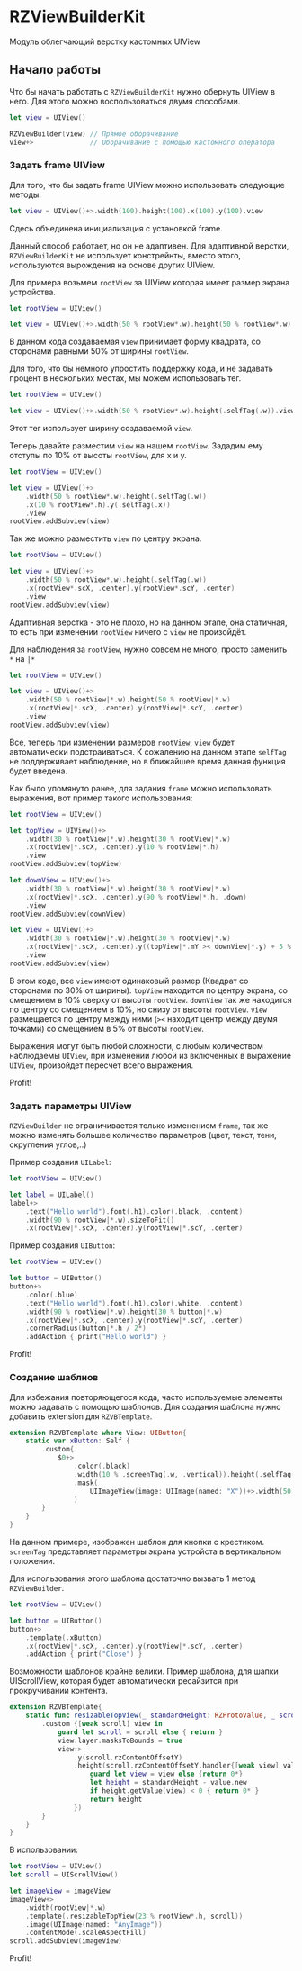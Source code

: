 # RZViewBuilderKit

Модуль облегчающий верстку кастомных UIView

## Начало работы

Что бы начать работать с `RZViewBuilderKit` нужно обернуть UIView в него. Для этого можно воспользоваться двумя способами.

```Swift
let view = UIView()

RZViewBuilder(view) // Прямое оборачивание
view+>              // Оборачивание с помощью кастомного оператора
```

### Задать frame UIView

Для того, что бы задать frame UIView можно использовать следующие методы:

```Swift
let view = UIView()+>.width(100).height(100).x(100).y(100).view
```
Сдесь объединена инициализация с установкой frame. 

Данный способ работает, но он не адаптивен. Для адаптивной верстки, `RZViewBuilderKit` не использует констрейнты, вместо этого, используются вырождения на основе других UIView.

Для примера возьмем `rootView` за UIView которая имеет размер экрана устройства.

```Swift
let rootView = UIView()

let view = UIView()+>.width(50 % rootView*.w).height(50 % rootView*.w).view
```

В данном кода создаваемая `view` принимает форму квадрата, со сторонами равными 50% от ширины `rootView`. 

Для того, что бы немного упростить поддержку кода, и не задавать процент в нескольких местах, мы можем использовать тег.

```Swift
let rootView = UIView()

let view = UIView()+>.width(50 % rootView*.w).height(.selfTag(.w)).view
```

Этот тег использует ширину создаваемой `view`.

Теперь давайте разместим `view` на нашем `rootView`. Зададим ему отступы по 10% от высоты `rootView`, для x и y.

```Swift
let rootView = UIView()

let view = UIView()+>
    .width(50 % rootView*.w).height(.selfTag(.w))
    .x(10 % rootView*.h).y(.selfTag(.x))
    .view
rootView.addSubview(view)
```

Так же можно разместить `view` по центру экрана.

```Swift
let rootView = UIView()

let view = UIView()+>
    .width(50 % rootView*.w).height(.selfTag(.w))
    .x(rootView*.scX, .center).y(rootView*.scY, .center)
    .view
rootView.addSubview(view)
```

Адаптивная верстка - это не плохо, но на данном этапе, она статичная, то есть при изменении `rootView` ничего с `view` не произойдёт.

Для наблюдения за `rootView`, нужно совсем не много, просто заменить `*` на `|*`

```Swift
let rootView = UIView()

let view = UIView()+>
    .width(50 % rootView|*.w).height(50 % rootView|*.w)
    .x(rootView|*.scX, .center).y(rootView|*.scY, .center)
    .view
rootView.addSubview(view)
```

Все, теперь при изменении размеров `rootView`, `view` будет автоматически подстраиваться. К сожалению на данном этапе `selfTag` не поддерживает наблюдение, но в ближайшее время данная функция будет введена.

Как было упомянуто ранее, для задания `frame` можно использовать выражения, вот пример такого использования:

```Swift
let rootView = UIView()

let topView = UIView()+>
    .width(30 % rootView|*.w).height(30 % rootView|*.w)
    .x(rootView|*.scX, .center).y(10 % rootView|*.h)
    .view
rootView.addSubview(topView)

let downView = UIView()+>
    .width(30 % rootView|*.w).height(30 % rootView|*.w)
    .x(rootView|*.scX, .center).y(90 % rootView|*.h, .down)
    .view
rootView.addSubview(downView)

let view = UIView()+>
    .width(30 % rootView|*.w).height(30 % rootView|*.w)
    .x(rootView|*.scX, .center).y((topView|*.mY >< downView|*.y) + 5 % rootView|*.h)
    .view
rootView.addSubview(view)
```

В этом коде, все `view` имеют одинаковый размер (Квадрат со сторонами по 30% от ширины). `topView` находится по центру экрана, со смещением в 10% сверху от высоты `rootView`. `downView` так же находится по центру со смещением в 10%, но снизу от высоты `rootView`. `view` размещается по центру между ними (`><` находит центр между двумя точками) со смещением в 5% от высоты `rootView`.

Выражения могут быть любой сложности, с любым количеством наблюдаемы `UIView`, при изменении любой из включенных в выражение `UIView`, произойдет пересчет всего выражения.

Profit!

### Задать параметры UIView

`RZViewBuilder` не ограничивается только изменением `frame`, так же можно изменять большее количество параметров (цвет, текст, тени, скругления углов,..)

Пример создания  `UILabel`:

```Swift
let rootView = UIView()

let label = UILabel()
label+>
    .text("Hello world").font(.h1).color(.black, .content)
    .width(90 % rootView|*.w).sizeToFit()
    .x(rootView|*.scX, .center).y(rootView|*.scY, .center)
```

Пример создания  `UIButton`:

```Swift
let rootView = UIView()

let button = UIButton()
button+>
    .color(.blue)
    .text("Hello world").font(.h1).color(.white, .content)
    .width(90 % rootView|*.w).height(30 % button|*.w)
    .x(rootView|*.scX, .center).y(rootView|*.scY, .center)
    .cornerRadius(button|*.h / 2*)
    .addAction { print("Hello world") }
```

Profit!

### Создание шаблнов

Для избежания повторяющегося кода, часто используемые элементы можно задавать с помощью шаблонов. Для создания шаблона нужно добавить extension для `RZVBTemplate`.

```Swift
extension RZVBTemplate where View: UIButton{
    static var xButton: Self {
        .custom{
            $0+>
                .color(.black)
                .width(10 % .screenTag(.w, .vertical)).height(.selfTag(.w))
                .mask(
                    UIImageView(image: UIImage(named: "X"))+>.width(50 % $0*.w).height(.selfTag(.w)).view
                )
        }
    }
}
```

На данном примере, изображен шаблон для кнопки с крестиком. `screenTag` представляет параметры экрана устройста в вертикальном положении.

Для использования этого шаблона достаточно вызвать 1 метод `RZViewBuilder`.

```Swift
let rootView = UIView()

let button = UIButton()
button+>
    .template(.xButton)
    .x(rootView|*.scX, .center).y(rootView|*.scY, .center)
    .addAction { print("Close") }
```

Возможности шаблонов крайне велики. Пример шаблона, для шапки UIScrollView, которая будет автоматически ресайзится при прокручивании контента.

```Swift
extension RZVBTemplate{
    static func resizableTopView(_ standardHeight: RZProtoValue, _ scroll: UIScrollView) -> Self{
        .custom {[weak scroll] view in
            guard let scroll = scroll else { return }
            view.layer.masksToBounds = true
            view+>
                .y(scroll.rzContentOffsetY)
                .height(scroll.rzContentOffsetY.handler{[weak view] value -> (RZProtoValue) in
                    guard let view = view else {return 0*}
                    let height = standardHeight - value.new
                    if height.getValue(view) < 0 { return 0* }
                    return height
                })
        }
    }
}
```

В использовании:

```Swift
let rootView = UIView()
let scroll = UIScrollView()

let imageView = imageView
imageView+>
    .width(rootView|*.w)
    .template(.resizableTopView(23 % rootView*.h, scroll))
    .image(UIImage(named: "AnyImage"))
    .contentMode(.scaleAspectFill)
scroll.addSubview(imageView)
```

Profit!
